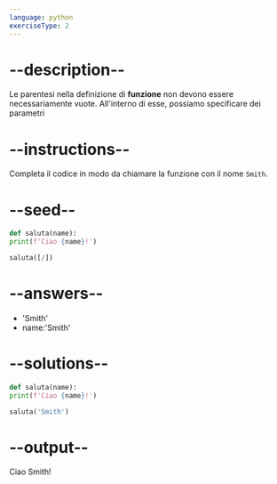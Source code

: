 ```yaml
---
language: python
exerciseType: 2
---
```


# --description--

Le parentesi nella definizione di __funzione__ non devono essere necessariamente vuote.
All'interno di esse, possiamo specificare dei parametri

# --instructions--

Completa il codice in modo da chiamare la funzione con il nome `Smith`.

# --seed--

```python
def saluta(name):
print(f'Ciao {name}!')

saluta([/])
```

# --answers--

- 'Smith'
- name:'Smith'

# --solutions--

```python
def saluta(name):
print(f'Ciao {name}!')

saluta('Smith')
```

# --output--

Ciao Smith!
